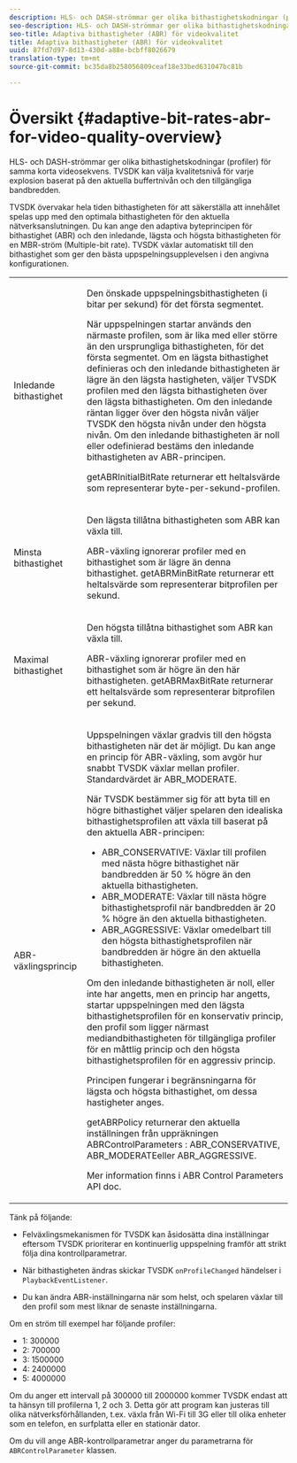 ```yaml
---
description: HLS- och DASH-strömmar ger olika bithastighetskodningar (profiler) för samma korta videosekvens. TVSDK kan välja kvalitetsnivå för varje explosion baserat på den aktuella buffertnivån och den tillgängliga bandbredden.
seo-description: HLS- och DASH-strömmar ger olika bithastighetskodningar (profiler) för samma korta videosekvens. TVSDK kan välja kvalitetsnivå för varje explosion baserat på den aktuella buffertnivån och den tillgängliga bandbredden.
seo-title: Adaptiva bithastigheter (ABR) för videokvalitet
title: Adaptiva bithastigheter (ABR) för videokvalitet
uuid: 87fd7d97-8d13-430d-a88e-bcbff8026679
translation-type: tm+mt
source-git-commit: bc35da8b258056809ceaf18e33bed631047bc81b

---
```



# Översikt {#adaptive-bit-rates-abr-for-video-quality-overview}

HLS- och DASH-strömmar ger olika bithastighetskodningar (profiler) för samma korta videosekvens. TVSDK kan välja kvalitetsnivå för varje explosion baserat på den aktuella buffertnivån och den tillgängliga bandbredden.

TVSDK övervakar hela tiden bithastigheten för att säkerställa att innehållet spelas upp med den optimala bithastigheten för den aktuella nätverksanslutningen. Du kan ange den adaptiva byteprincipen för bithastighet (ABR) och den inledande, lägsta och högsta bithastigheten för en MBR-ström (Multiple-bit rate). TVSDK växlar automatiskt till den bithastighet som ger den bästa uppspelningsupplevelsen i den angivna konfigurationen.

<table id="table_AF838E082235406AA359BF1C1A77F85F"> 
 <tbody> 
  <tr> 
   <td colname="col01"> Inledande bithastighet </td> 
   <td colname="col2"> <p>Den önskade uppspelningsbithastigheten (i bitar per sekund) för det första segmentet. </p> <p>När uppspelningen startar används den närmaste profilen, som är lika med eller större än den ursprungliga bithastigheten, för det första segmentet. Om en lägsta bithastighet definieras och den inledande bithastigheten är lägre än den lägsta hastigheten, väljer TVSDK profilen med den lägsta bithastigheten över den lägsta bithastigheten. Om den inledande räntan ligger över den högsta nivån väljer TVSDK den högsta nivån under den högsta nivån. Om den inledande bithastigheten är noll eller odefinierad bestäms den inledande bithastigheten av ABR-principen. </p> <p><span class="codeph"> getABRInitialBitRate</span> returnerar ett heltalsvärde som representerar byte-per-sekund-profilen. </p> </td> 
  </tr> 
  <tr> 
   <td colname="col01"> Minsta bithastighet </td> 
   <td colname="col2"> <p>Den lägsta tillåtna bithastigheten som ABR kan växla till. </p> <p>ABR-växling ignorerar profiler med en bithastighet som är lägre än denna bithastighet. <span class="codeph"> getABRMinBitRate</span> returnerar ett heltalsvärde som representerar bitprofilen per sekund. </p> </td> 
  </tr> 
  <tr> 
   <td colname="col01"> Maximal bithastighet </td> 
   <td colname="col2"> <p>Den högsta tillåtna bithastighet som ABR kan växla till. </p> <p>ABR-växling ignorerar profiler med en bithastighet som är högre än den här bithastigheten. <span class="codeph"> getABRMaxBitRate</span> returnerar ett heltalsvärde som representerar bitprofilen per sekund. </p> </td> 
  </tr> 
  <tr> 
   <td colname="col01"> ABR-växlingsprincip </td> 
   <td colname="col2"> <p>Uppspelningen växlar gradvis till den högsta bithastigheten när det är möjligt. Du kan ange en princip för ABR-växling, som avgör hur snabbt TVSDK växlar mellan profiler. Standardvärdet är <span class="codeph"> ABR_MODERATE</span>. </p> <p>När TVSDK bestämmer sig för att byta till en högre bithastighet väljer spelaren den idealiska bithastighetsprofilen att växla till baserat på den aktuella ABR-principen: 
     <ul id="ul_AC9C99D84A3B4A8DBD1A05CC05DEE771"> 
      <li id="li_B79C0AA2CBFB42FF98A257CEC9C400BA"><span class="codeph"> ABR_CONSERVATIVE</span>: Växlar till profilen med nästa högre bithastighet när bandbredden är 50 % högre än den aktuella bithastigheten. </li> 
      <li id="li_38CC3A95D8634F359D0F7C273D0108C0"><span class="codeph"> ABR_MODERATE</span>: Växlar till nästa högre bithastighetsprofil när bandbredden är 20 % högre än den aktuella bithastigheten. </li> 
      <li id="li_E845C035420D4B3FB2B179F448F8CA85"><span class="codeph"> ABR_AGGRESSIVE</span>: Växlar omedelbart till den högsta bithastighetsprofilen när bandbredden är högre än den aktuella bithastigheten. </li> 
     </ul> </p> <p>Om den inledande bithastigheten är noll, eller inte har angetts, men en princip har angetts, startar uppspelningen med den lägsta bithastighetsprofilen för en konservativ princip, den profil som ligger närmast mediandbithastigheten för tillgängliga profiler för en måttlig princip och den högsta bithastighetsprofilen för en aggressiv princip. </p> <p>Principen fungerar i begränsningarna för lägsta och högsta bithastighet, om dessa hastigheter anges. </p> <p> <span class="codeph"> getABRPolicy</span> returnerar den aktuella inställningen från <span class="codeph"> uppräkningen ABRControlParameters</span> : <span class="codeph"> ABR_CONSERVATIVE</span>, <span class="codeph"> ABR_MODERATE</span>eller <span class="codeph"> ABR_AGGRESSIVE</span>. </p> <p>Mer information finns i ABR Control Parameters API doc. </p> </td> 
  </tr> 
 </tbody> 
</table>

Tänk på följande:

* Felväxlingsmekanismen för TVSDK kan åsidosätta dina inställningar eftersom TVSDK prioriterar en kontinuerlig uppspelning framför att strikt följa dina kontrollparametrar.
* När bithastigheten ändras skickar TVSDK `onProfileChanged` händelser i `PlaybackEventListener`.

* Du kan ändra ABR-inställningarna när som helst, och spelaren växlar till den profil som mest liknar de senaste inställningarna.

Om en ström till exempel har följande profiler:

* 1: 300000
* 2: 700000
* 3: 1500000
* 4: 2400000
* 5: 4000000

Om du anger ett intervall på 300000 till 2000000 kommer TVSDK endast att ta hänsyn till profilerna 1, 2 och 3. Detta gör att program kan justeras till olika nätverksförhållanden, t.ex. växla från Wi-Fi till 3G eller till olika enheter som en telefon, en surfplatta eller en stationär dator.

Om du vill ange ABR-kontrollparametrar anger du parametrarna för `ABRControlParameter` klassen.